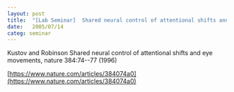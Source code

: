 ```yaml
---
layout: post
title:  "[Lab Seminar]  Shared neural control of attentional shifts and eye movements"
date:   2005/07/14
categ: seminar
---
```






Kustov and Robinson Shared neural control of attentional shifts and eye movements, nature 384:74--77 (1996)



[https://www.nature.com/articles/384074a0](https://www.nature.com/articles/384074a0)



 

